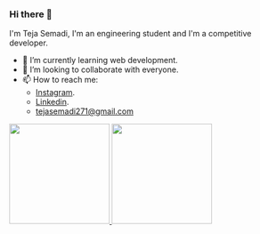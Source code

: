 ### Hi there 👋

I'm Teja Semadi, I'm an engineering student and I'm a competitive developer.
- 🌱 I’m currently learning web development.
- 👯 I’m looking to collaborate with everyone.
- 📫 How to reach me: 
    - [Instagram](https://www.instagram.com/tejasemadi_).
    - [Linkedin](https://www.linkedin.com/in/teja-semadi-554308210/).
    - tejasemadi271@gmail.com

<p align="left">
<a href="https://github.com/TejaDEV14">
  <img height="180em" src="https://github-readme-stats-eight-theta.vercel.app/api?username=gilangadhan&show_icons=true&theme=algolia&include_all_commits=true&count_private=true"/>
  <img height="180em" src="https://github-readme-stats-eight-theta.vercel.app/api/top-langs/?username=gilangadhan&layout=compact&langs_count=8&theme=algolia"/>
</a>
</p>

